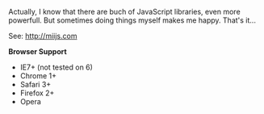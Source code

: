Actually, I know that there are buch of JavaScript libraries, even more powerfull. But sometimes doing things myself makes me happy. That's it...

See: http://miijs.com

**Browser Support**
- IE7+ (not tested on 6)
- Chrome 1+
- Safari 3+
- Firefox 2+
- Opera

